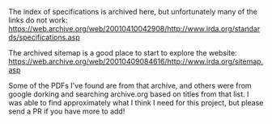 The index of specifications is archived here, but unfortunately many of the links do not work: https://web.archive.org/web/20010410042908/http://www.irda.org/standards/specifications.asp

The archived sitemap is a good place to start to explore the website: https://web.archive.org/web/20010409084616/http://www.irda.org/sitemap.asp

Some of the PDFs I've found are from that archive, and others were from google dorking and searching archive.org based on titles from that list. I was able to find approximately what I think I need for this project, but please send a PR if you have more to add!
